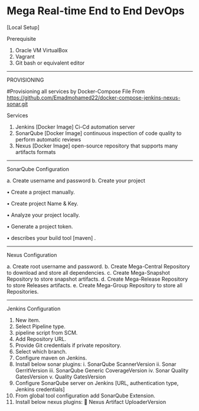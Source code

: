 ﻿# Mega Real-time End to End DevOps
 [Local Setup]
 
 Prerequisite
1.	Oracle VM VirtualBox
2.	Vagrant
3.	Git bash or equivalent editor

__________________________________________________________________________________________________________________________________________________________________

PROVISIONING

#Provisioning all services by Docker-Compose File From https://github.com/Emadmohamed22/docker-compose-jenkins-nexus-sonar.git

Services 
1.	Jenkins [Docker Image]
Ci-Cd automation server
2.	SonarQube [Docker Image]
continuous inspection of code quality to perform automatic reviews
3.	Nexus [Docker Image]
open-source repository that supports many artifacts formats

__________________________________________________________________________________________________________________________________________________________________

SonarQube Configuration

a.	Create username and password
b.	Create your project 

•	Create a project manually.

•	Create project Name & Key.

•	Analyze your project locally.

•	Generate a project token.

•	describes your build tool [maven] .


__________________________________________________________________________________________________________________________________________________________________

Nexus Configuration

a.	Create root username and password.
b.	Create Mega-Central Repository to download and store all dependencies.
c.	Create Mega-Snapshot Repository to store snapshot artifacts.
d.	Create Mega-Release Repository to store Releases artifacts.
e.	Create Mega-Group Repository to store all Repositories.

__________________________________________________________________________________________________________________________________________________________________

Jenkins Configuration

1.	New item.
2.	Select Pipeline type.
3.	pipeline script from SCM.
4.	Add Repository URL.
5.	Provide Git credentials if private repository.
6.	Select which branch.
7.	Configure maven on Jenkins.
8.	Install below sonar plugins: 
i.	SonarQube ScannerVersion
ii.	Sonar GerritVersion
iii.	SonarQube Generic CoverageVersion
iv.	Sonar Quality GatesVersion
v.	Quality GatesVersion
9.	Configure SonarQube server on Jenkins [URL, authentication type, Jenkins credentials]
10.	From global tool configuration add SonarQube Extension. 
11.	Install below nexus plugins:
	Nexus Artifact UploaderVersion


